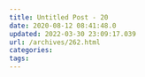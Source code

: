 ```yaml
---
title: Untitled Post - 20
date: 2020-08-12 08:41:48.0
updated: 2022-03-30 23:09:17.039
url: /archives/262.html
categories: 
tags: 
---
```


